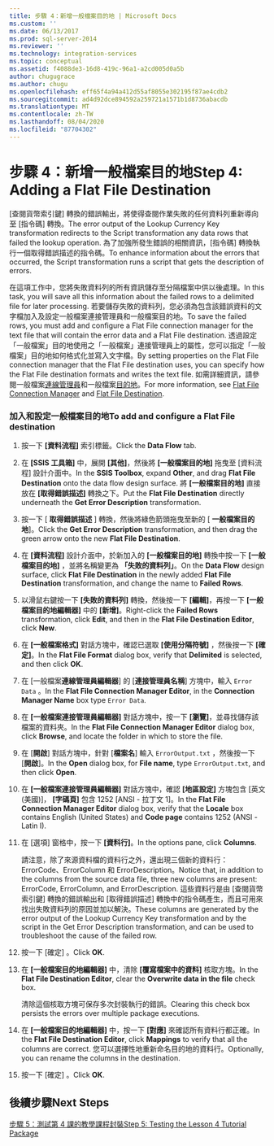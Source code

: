 ```yaml
---
title: 步驟 4：新增一般檔案目的地 | Microsoft Docs
ms.custom: ''
ms.date: 06/13/2017
ms.prod: sql-server-2014
ms.reviewer: ''
ms.technology: integration-services
ms.topic: conceptual
ms.assetid: f4088de3-16d8-419c-96a1-a2cd005d0a5b
author: chugugrace
ms.author: chugu
ms.openlocfilehash: eff65f4a94a412d55af8055e302195f87ae4cdb2
ms.sourcegitcommit: ad4d92dce894592a259721a1571b1d8736abacdb
ms.translationtype: MT
ms.contentlocale: zh-TW
ms.lasthandoff: 08/04/2020
ms.locfileid: "87704302"
---
```

# <a name="step-4-adding-a-flat-file-destination"></a><span data-ttu-id="71c3c-102">步驟 4：新增一般檔案目的地</span><span class="sxs-lookup"><span data-stu-id="71c3c-102">Step 4: Adding a Flat File Destination</span></span>
  <span data-ttu-id="71c3c-103">[查閱貨幣索引鍵] 轉換的錯誤輸出，將使得查閱作業失敗的任何資料列重新導向至 [指令碼] 轉換。</span><span class="sxs-lookup"><span data-stu-id="71c3c-103">The error output of the Lookup Currency Key transformation redirects to the Script transformation any data rows that failed the lookup operation.</span></span> <span data-ttu-id="71c3c-104">為了加強所發生錯誤的相關資訊，[指令碼] 轉換執行一個取得錯誤描述的指令碼。</span><span class="sxs-lookup"><span data-stu-id="71c3c-104">To enhance information about the errors that occurred, the Script transformation runs a script that gets the description of errors.</span></span>  
  
 <span data-ttu-id="71c3c-105">在這項工作中，您將失敗資料列的所有資訊儲存至分隔檔案中供以後處理。</span><span class="sxs-lookup"><span data-stu-id="71c3c-105">In this task, you will save all this information about the failed rows to a delimited file for later processing.</span></span> <span data-ttu-id="71c3c-106">若要儲存失敗的資料列，您必須為包含該錯誤資料的文字檔加入及設定一般檔案連接管理員和一般檔案目的地。</span><span class="sxs-lookup"><span data-stu-id="71c3c-106">To save the failed rows, you must add and configure a Flat File connection manager for the text file that will contain the error data and a Flat File destination.</span></span> <span data-ttu-id="71c3c-107">透過設定「一般檔案」目的地使用之「一般檔案」連接管理員上的屬性，您可以指定「一般檔案」目的地如何格式化並寫入文字檔。</span><span class="sxs-lookup"><span data-stu-id="71c3c-107">By setting properties on the Flat File connection manager that the Flat File destination uses, you can specify how the Flat File destination formats and writes the text file.</span></span> <span data-ttu-id="71c3c-108">如需詳細資訊，請參閱一般檔案[連線管理員](connection-manager/file-connection-manager.md)和一般檔案[目的地](data-flow/flat-file-destination.md)。</span><span class="sxs-lookup"><span data-stu-id="71c3c-108">For more information, see [Flat File Connection Manager](connection-manager/file-connection-manager.md) and [Flat File Destination](data-flow/flat-file-destination.md).</span></span>  
  
### <a name="to-add-and-configure-a-flat-file-destination"></a><span data-ttu-id="71c3c-109">加入和設定一般檔案目的地</span><span class="sxs-lookup"><span data-stu-id="71c3c-109">To add and configure a Flat File destination</span></span>  
  
1.  <span data-ttu-id="71c3c-110">按一下 **[資料流程]** 索引標籤。</span><span class="sxs-lookup"><span data-stu-id="71c3c-110">Click the **Data Flow** tab.</span></span>  
  
2.  <span data-ttu-id="71c3c-111">在 **[SSIS 工具箱]** 中，展開 **[其他]**，然後將 **[一般檔案目的地]** 拖曳至 [資料流程] 設計介面中。</span><span class="sxs-lookup"><span data-stu-id="71c3c-111">In the **SSIS Toolbox**, expand **Other**, and drag **Flat File Destination** onto the data flow design surface.</span></span> <span data-ttu-id="71c3c-112">將 **[一般檔案目的地]** 直接放在 **[取得錯誤描述]** 轉換之下。</span><span class="sxs-lookup"><span data-stu-id="71c3c-112">Put the **Flat File Destination** directly underneath the **Get Error Description** transformation.</span></span>  
  
3.  <span data-ttu-id="71c3c-113">按一下 [ **取得錯誤描述** ] 轉換，然後將綠色箭頭拖曳至新的 [ **一般檔案目的地**]。</span><span class="sxs-lookup"><span data-stu-id="71c3c-113">Click the **Get Error Description** transformation, and then drag the green arrow onto the new **Flat File Destination**.</span></span>  
  
4.  <span data-ttu-id="71c3c-114">在 **[資料流程]** 設計介面中，於新加入的 **[一般檔案目的地]** 轉換中按一下 **[一般檔案目的地]** ，並將名稱變更為 **「失敗的資料列」**。</span><span class="sxs-lookup"><span data-stu-id="71c3c-114">On the **Data Flow** design surface, click **Flat File Destination** in the newly added **Flat File Destination** transformation, and change the name to **Failed Rows**.</span></span>  
  
5.  <span data-ttu-id="71c3c-115">以滑鼠右鍵按一下 **[失敗的資料列]** 轉換，然後按一下 **[編輯]**，再按一下 **[一般檔案目的地編輯器]** 中的 **[新增]**。</span><span class="sxs-lookup"><span data-stu-id="71c3c-115">Right-click the **Failed Rows** transformation, click **Edit**, and then in the **Flat File Destination Editor**, click **New**.</span></span>  
  
6.  <span data-ttu-id="71c3c-116">在 **[一般檔案格式]** 對話方塊中，確認已選取 **[使用分隔符號]** ，然後按一下 **[確定]**。</span><span class="sxs-lookup"><span data-stu-id="71c3c-116">In the **Flat File Format** dialog box, verify that **Delimited** is selected, and then click **OK**.</span></span>  
  
7.  <span data-ttu-id="71c3c-117">在 [一般檔案**連線管理員編輯器**] 的 [**連接管理員名稱**] 方塊中，輸入 `Error Data` 。</span><span class="sxs-lookup"><span data-stu-id="71c3c-117">In the **Flat File Connection Manager Editor**, in the **Connection Manager Name** box type `Error Data`.</span></span>  
  
8.  <span data-ttu-id="71c3c-118">在 **[一般檔案連接管理員編輯器]** 對話方塊中，按一下 **[瀏覽]**，並尋找儲存該檔案的資料夾。</span><span class="sxs-lookup"><span data-stu-id="71c3c-118">In the **Flat File Connection Manager Editor** dialog box, click **Browse**, and locate the folder in which to store the file.</span></span>  
  
9. <span data-ttu-id="71c3c-119">在 [**開啟**] 對話方塊中，針對 [**檔案名**] 輸入 `ErrorOutput.txt` ，然後按一下 [**開啟**]。</span><span class="sxs-lookup"><span data-stu-id="71c3c-119">In the **Open** dialog box, for **File name**, type `ErrorOutput.txt`, and then click **Open**.</span></span>  
  
10. <span data-ttu-id="71c3c-120">在 **[一般檔案連接管理員編輯器]** 對話方塊中，確認 **[地區設定]** 方塊包含 [英文 (美國)]， **[字碼頁]** 包含 1252 [ANSI - 拉丁文 1]。</span><span class="sxs-lookup"><span data-stu-id="71c3c-120">In the **Flat File Connection Manager Editor** dialog box, verify that the **Locale** box contains English (United States) and **Code page** contains 1252 (ANSI -Latin I).</span></span>  
  
11. <span data-ttu-id="71c3c-121">在 [選項] 窗格中，按一下 **[資料行]**。</span><span class="sxs-lookup"><span data-stu-id="71c3c-121">In the options pane, click **Columns**.</span></span>  
  
     <span data-ttu-id="71c3c-122">請注意，除了來源資料檔的資料行之外，還出現三個新的資料行：ErrorCode、ErrorColumn 和 ErrorDescription。</span><span class="sxs-lookup"><span data-stu-id="71c3c-122">Notice that, in addition to the columns from the source data file, three new columns are present: ErrorCode, ErrorColumn, and ErrorDescription.</span></span> <span data-ttu-id="71c3c-123">這些資料行是由 [查閱貨幣索引鍵] 轉換的錯誤輸出和 [取得錯誤描述] 轉換中的指令碼產生，而且可用來找出失敗資料列的原因並加以解決。</span><span class="sxs-lookup"><span data-stu-id="71c3c-123">These columns are generated by the error output of the Lookup Currency Key transformation and by the script in the Get Error Description transformation, and can be used to troubleshoot the cause of the failed row.</span></span>  
  
12. <span data-ttu-id="71c3c-124">按一下 [確定]  。</span><span class="sxs-lookup"><span data-stu-id="71c3c-124">Click **OK**.</span></span>  
  
13. <span data-ttu-id="71c3c-125">在 **[一般檔案目的地編輯器]** 中，清除 **[覆寫檔案中的資料]** 核取方塊。</span><span class="sxs-lookup"><span data-stu-id="71c3c-125">In the **Flat File Destination Editor**, clear the **Overwrite data in the file** check box.</span></span>  
  
     <span data-ttu-id="71c3c-126">清除這個核取方塊可保存多次封裝執行的錯誤。</span><span class="sxs-lookup"><span data-stu-id="71c3c-126">Clearing this check box persists the errors over multiple package executions.</span></span>  
  
14. <span data-ttu-id="71c3c-127">在 **[一般檔案目的地編輯器]** 中，按一下 **[對應]** 來確認所有資料行都正確。</span><span class="sxs-lookup"><span data-stu-id="71c3c-127">In the **Flat File Destination Editor**, click **Mappings** to verify that all the columns are correct.</span></span> <span data-ttu-id="71c3c-128">您可以選擇性地重新命名目的地的資料行。</span><span class="sxs-lookup"><span data-stu-id="71c3c-128">Optionally, you can rename the columns in the destination.</span></span>  
  
15. <span data-ttu-id="71c3c-129">按一下 [確定]  。</span><span class="sxs-lookup"><span data-stu-id="71c3c-129">Click **OK**.</span></span>  
  
## <a name="next-steps"></a><span data-ttu-id="71c3c-130">後續步驟</span><span class="sxs-lookup"><span data-stu-id="71c3c-130">Next Steps</span></span>  
 [<span data-ttu-id="71c3c-131">步驟 5：測試第 4 課的教學課程封裝</span><span class="sxs-lookup"><span data-stu-id="71c3c-131">Step 5: Testing the Lesson 4 Tutorial Package</span></span>](../integration-services/lesson-4-5-testing-the-lesson-4-tutorial-package.md)  
  
  
